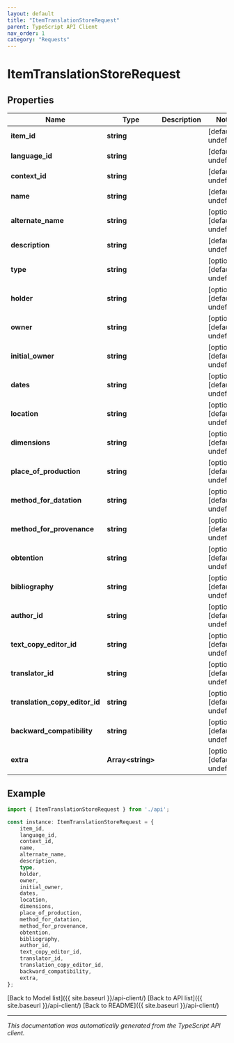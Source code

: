 ```yaml
---
layout: default
title: "ItemTranslationStoreRequest"
parent: TypeScript API Client
nav_order: 1
category: "Requests"
---
```


# ItemTranslationStoreRequest


## Properties

Name | Type | Description | Notes
------------ | ------------- | ------------- | -------------
**item_id** | **string** |  | [default to undefined]
**language_id** | **string** |  | [default to undefined]
**context_id** | **string** |  | [default to undefined]
**name** | **string** |  | [default to undefined]
**alternate_name** | **string** |  | [optional] [default to undefined]
**description** | **string** |  | [default to undefined]
**type** | **string** |  | [optional] [default to undefined]
**holder** | **string** |  | [optional] [default to undefined]
**owner** | **string** |  | [optional] [default to undefined]
**initial_owner** | **string** |  | [optional] [default to undefined]
**dates** | **string** |  | [optional] [default to undefined]
**location** | **string** |  | [optional] [default to undefined]
**dimensions** | **string** |  | [optional] [default to undefined]
**place_of_production** | **string** |  | [optional] [default to undefined]
**method_for_datation** | **string** |  | [optional] [default to undefined]
**method_for_provenance** | **string** |  | [optional] [default to undefined]
**obtention** | **string** |  | [optional] [default to undefined]
**bibliography** | **string** |  | [optional] [default to undefined]
**author_id** | **string** |  | [optional] [default to undefined]
**text_copy_editor_id** | **string** |  | [optional] [default to undefined]
**translator_id** | **string** |  | [optional] [default to undefined]
**translation_copy_editor_id** | **string** |  | [optional] [default to undefined]
**backward_compatibility** | **string** |  | [optional] [default to undefined]
**extra** | **Array&lt;string&gt;** |  | [optional] [default to undefined]

## Example

```typescript
import { ItemTranslationStoreRequest } from './api';

const instance: ItemTranslationStoreRequest = {
    item_id,
    language_id,
    context_id,
    name,
    alternate_name,
    description,
    type,
    holder,
    owner,
    initial_owner,
    dates,
    location,
    dimensions,
    place_of_production,
    method_for_datation,
    method_for_provenance,
    obtention,
    bibliography,
    author_id,
    text_copy_editor_id,
    translator_id,
    translation_copy_editor_id,
    backward_compatibility,
    extra,
};
```

[Back to Model list]({{ site.baseurl }}/api-client/) [Back to API list]({{ site.baseurl }}/api-client/) [Back to README]({{ site.baseurl }}/api-client/)


---

*This documentation was automatically generated from the TypeScript API client.*
